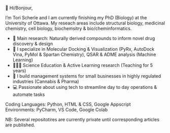 👋 Hi/Bonjour,

I’m Tori Scherle and I am currently finishing my PhD (Biology) at the University of Ottawa. My reseach areas include structural biology, medicinal chemistry, cell biology, biochemsitry & bio/cheminformatics. 
 
- 👀 Main research: Naturally derived compounds to inform novel drug discovery & design
- 🧬 I specialize in Molecular Docking & Visualization (PyRx, AutoDock Vina, PyMol & Spartan Chemistry), QSAR & ADME analysis (Machine Learning)
- 👩🏼‍🏫 Science Education & Active Learning research (Teaching for 5 years)
- 🌱 I build management systems for small businesses in highly regulated industries (Cannabis & Pharma)
- 💻 Passionate about using tech to streamline day to day operations & automate tasks

Coding Languages: Python, HTML & CSS, Google Appscript  
Environments: PyCharm, VS Code, Google Colab

NB: Several repositotires are currently private until corresponding articles are published. 
<!---
torischerle/torischerle is a ✨ special ✨ repository because its `README.md` (this file) appears on your GitHub profile.
You can click the Preview link to take a look at your changes.
--->
